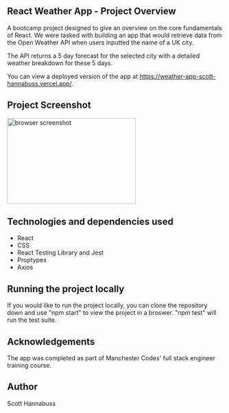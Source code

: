 ## React Weather App - Project Overview

A bootcamp project designed to give an overview on the core fundamentals of React. We were tasked with building an app that would retrieve data from the Open Weather API when users inputted the name of a UK city.

The API returns a 5 day forecast for the selected city with a detailed weather breakdown for these 5 days.

You can view a deployed version of the app at https://weather-app-scott-hannabuss.vercel.app/.

## Project Screenshot

<img src='./src/images/screenshot.png' alt="browser screenshot" width='300px' height='200px'/>

## Technologies and dependencies used

- React
- CSS
- React Testing Library and Jest
- Proptypes
- Axios

## Running the project locally

If you would like to run the project locally, you can clone the repository down and use "npm start" to view the project in a broswer. "npm test" will run the test suite.

## Acknowledgements

The app was completed as part of Manchester Codes' full stack engineer training course.

## Author

Scott Hannabuss
